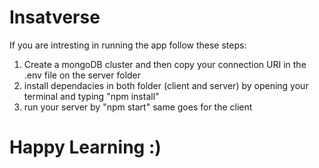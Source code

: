 # Insatverse
If you are intresting in running the app follow these steps:
1) Create a mongoDB cluster and then copy your connection URI in the .env file on the server folder
2) install dependacies in both folder (client and server) by opening your terminal and typing "npm install"
3) run your server by "npm start" same goes for the client
# Happy Learning :)

